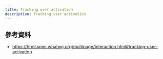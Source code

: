 ```yaml
---
title: Tracking user activation
description: Tracking user activation
---
```


## 參考資料

- https://html.spec.whatwg.org/multipage/interaction.html#tracking-user-activation

